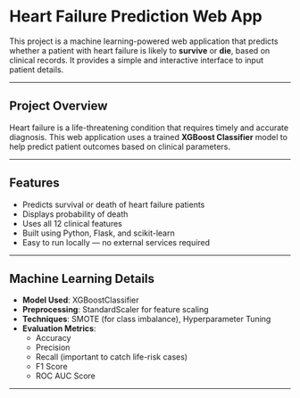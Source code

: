 #  Heart Failure Prediction Web App

This project is a machine learning-powered web application that predicts whether a patient with heart failure is likely to **survive** or **die**, based on clinical records. It provides a simple and interactive interface to input patient details.

---

##  Project Overview

Heart failure is a life-threatening condition that requires timely and accurate diagnosis. This web application uses a trained **XGBoost Classifier** model to help predict patient outcomes based on clinical parameters. 

---

##  Features

-  Predicts survival or death of heart failure patients
-  Displays probability of death
-  Uses all 12 clinical features
-  Built using Python, Flask, and scikit-learn
-  Easy to run locally — no external services required

---

##  Machine Learning Details

- **Model Used**: XGBoostClassifier  
- **Preprocessing**: StandardScaler for feature scaling  
- **Techniques**: SMOTE (for class imbalance), Hyperparameter Tuning  
- **Evaluation Metrics**:
  - Accuracy
  - Precision
  - Recall (important to catch life-risk cases)
  - F1 Score
  - ROC AUC Score

---


